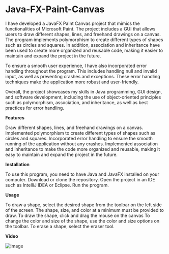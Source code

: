 # Java-FX-Paint-Canvas
I have developed a JavaFX Paint Canvas project that mimics the functionalities of Microsoft Paint. The project includes a GUI that allows users to draw different shapes, lines, and freehand drawings on a canvas. The program implements polymorphism to create different types of shapes such as circles and squares. In addition, association and inheritance have been used to create more organized and reusable code, making it easier to maintain and expand the project in the future.

To ensure a smooth user experience, I have also incorporated error handling throughout the program. This includes handling null and invalid input, as well as preventing crashes and exceptions. These error handling techniques make the application more robust and user-friendly.

Overall, the project showcases my skills in Java programming, GUI design, and software development, including the use of object-oriented principles such as polymorphism, association, and inheritance, as well as best practices for error handling.

**Features**

Draw different shapes, lines, and freehand drawings on a canvas.
Implemented polymorphism to create different types of shapes such as circles and squares.
Incorporated error handling to ensure the smooth running of the application without any crashes.
Implemented association and inheritance to make the code more organized and reusable, making it easy to maintain and expand the project in the future.

**Installation**

To use this program, you need to have Java and JavaFX installed on your computer.
Download or clone the repository.
Open the project in an IDE such as IntelliJ IDEA or Eclipse.
Run the program.

**Usage**

To draw a shape, select the desired shape from the toolbar on the left side of the screen.
The shape, size, and color at a minimum must be provided to draw.
To draw the shape, click and drag the mouse on the canvas
To change the color and size of the shape, use the color and size options on the toolbar.
To erase a shape, select the eraser tool.

**Video**

![image](https://i.imgur.com/FgEGViO.gif)


